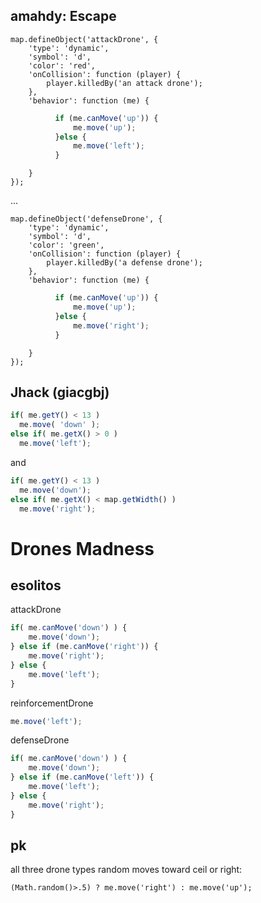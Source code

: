 ## amahdy: Escape

    map.defineObject('attackDrone', {
        'type': 'dynamic',
        'symbol': 'd',
        'color': 'red',
        'onCollision': function (player) {
            player.killedBy('an attack drone');
        },
        'behavior': function (me) {

```javascript
          if (me.canMove('up')) {
              me.move('up');
          }else {
              me.move('left');
          }
```

        }
    });

...

    map.defineObject('defenseDrone', {
        'type': 'dynamic',
        'symbol': 'd',
        'color': 'green',
        'onCollision': function (player) {
            player.killedBy('a defense drone');
        },
        'behavior': function (me) {

```javascript
          if (me.canMove('up')) {
              me.move('up');
          }else {
              me.move('right');
          }
```

        }
    });

## Jhack (giacgbj)

```javascript
if( me.getY() < 13 )
  me.move( 'down' );
else if( me.getX() > 0 )
  me.move('left');
```
and

```javascript
if( me.getY() < 13 )
  me.move('down');
else if( me.getX() < map.getWidth() )
  me.move('right');
```


# Drones Madness
## esolitos

attackDrone
```javascript
if( me.canMove('down') ) {
    me.move('down');
} else if (me.canMove('right')) {
    me.move('right');
} else {
    me.move('left');
}
```

reinforcementDrone
```javascript
me.move('left');
```

defenseDrone
```javascript
if( me.canMove('down') ) {
    me.move('down');
} else if (me.canMove('left')) {
    me.move('left');
} else {
    me.move('right');
}
```

## pk
all three drone types random moves toward ceil or right:
```
(Math.random()>.5) ? me.move('right') : me.move('up');
```
